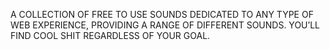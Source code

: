 A COLLECTION OF FREE TO USE SOUNDS DEDICATED TO ANY TYPE OF WEB EXPERIENCE, PROVIDING A RANGE OF DIFFERENT SOUNDS.
YOU’LL FIND COOL SHIT REGARDLESS OF YOUR GOAL.
